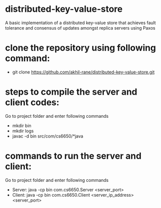 # distributed-key-value-store
A basic implementation of a distributed key-value store that achieves fault tolerance and consensus of updates amongst replica servers using Paxos

# clone the repository using following command:
- git clone https://github.com/akhil-rane/distributed-key-value-store.git

# steps to compile the server and client codes: 
Go to project folder and enter following commands
- mkdir bin
- mkdir logs
- javac -d bin src/com/cs6650/*java

# commands to run the server and client: 
Go to project folder and enter following commands 
- Server: java -cp bin com.cs6650.Server <server_port>
- Client: java -cp bin com.cs6650.Client <server_ip_address> <server_port> 

